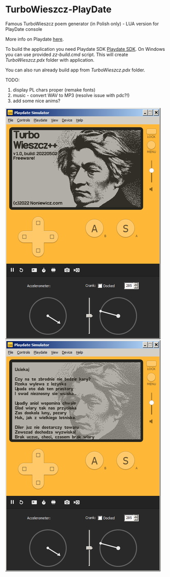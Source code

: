 # TurboWieszcz-PlayDate
Famous TurboWieszcz poem generator (in Polish only) - LUA version for PlayDate console

More info on Playdate [here](https://play.date/).

To build the application you need Playdate SDK [Playdate SDK](https://play.date/dev/).
On Windows you can use provided *zz-build.cmd* script.
This will create *TurboWieszcz.pdx* folder with application.

You can also run already build app from *TurboWieszcz.pdx* folder.

TODO:
1. display PL chars proper (remake fonts)
2. music - convert WAV to MP3 (resolve issue with pdc?!)
3. add some nice anims?


![example](/res/tw-playdate-1.png?raw=true "Example")
![example](/res/tw-playdate-2.png?raw=true "Example")

